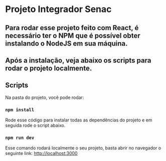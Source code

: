 # Projeto Integrador Senac

## Para rodar esse projeto feito com React, é necessário ter o NPM que é possível obter instalando o NodeJS em sua máquina.
## Após a instalação, veja abaixo os scripts para rodar o projeto localmente.

## Scripts

Na pasta do projeto, você pode rodar:

### `npm install`

Rode esse código para instalar todas as dependências do projeto e em seguida rode o script abaixo.

### `npm run dev`

Esse comando rodará localmente o seu projeto, basta abrir no navegador o seguinte link: 
[http://localhost:3000](http://localhost:3000)


